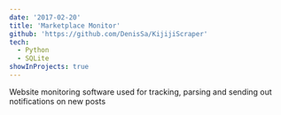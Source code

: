 ```yaml
---
date: '2017-02-20'
title: 'Marketplace Monitor'
github: 'https://github.com/DenisSa/KijijiScraper'
tech:
  - Python
  - SQLite
showInProjects: true
---
```


Website monitoring software used for tracking, parsing and sending out notifications on new posts
